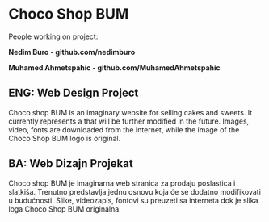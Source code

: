 # Choco Shop BUM
People working on project:

**Nedim Buro - github.com/nedimburo**

**Muhamed Ahmetspahic - github.com/MuhamedAhmetspahic**

## ENG: Web Design Project

Choco shop BUM is an imaginary website for selling cakes and sweets.
It currently represents a  that will be further modified in the future.
Images, video, fonts are downloaded from the Internet, while the image of the Choco Shop BUM logo is original.

## BA: Web Dizajn Projekat

Choco shop BUM je imaginarna web stranica za prodaju poslastica i slatkiša. 
Trenutno predstavlja jednu osnovu koja će se dodatno modifikovati u budućnosti.
Slike, videozapis, fontovi su preuzeti sa interneta dok je slika loga Choco Shop BUM originalna.

